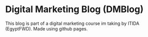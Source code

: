 # Digital Marketing Blog (DMBlog)
This blog is part of a digital marketing course im taking by ITIDA (EgyptFWD).
Made using github pages.
